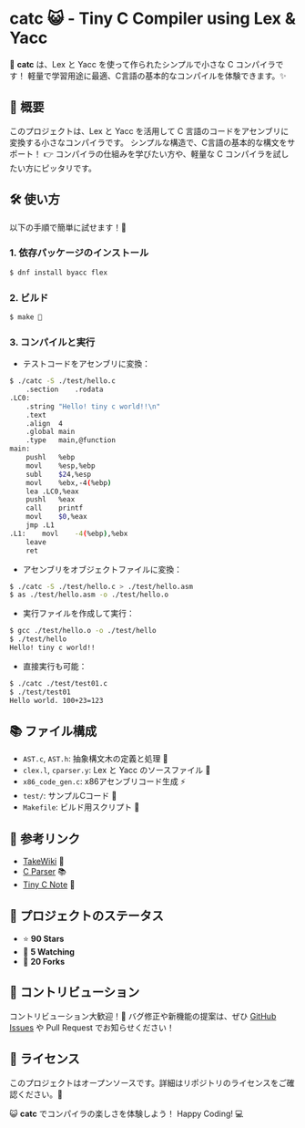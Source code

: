 # catc 😺 - Tiny C Compiler using Lex & Yacc

🚀 **catc** は、Lex と Yacc を使って作られたシンプルで小さな C コンパイラです！
軽量で学習用途に最適、C言語の基本的なコンパイルを体験できます。✨

## 📖 概要

このプロジェクトは、Lex と Yacc を活用して C 言語のコードをアセンブリに変換する小さなコンパイラです。
シンプルな構造で、C言語の基本的な構文をサポート！
👉 コンパイラの仕組みを学びたい方や、軽量な C コンパイラを試したい方にピッタリです。

## 🛠️ 使い方

以下の手順で簡単に試せます！🎉

### 1. 依存パッケージのインストール
```bash
$ dnf install byacc flex
```

### 2. ビルド
```bash
$ make 🔨
```

### 3. コンパイルと実行
- テストコードをアセンブリに変換：
```bash
$ ./catc -S ./test/hello.c
	.section	.rodata
.LC0:
	.string	"Hello! tiny c world!!\n"
	.text
	.align	4
	.global	main
	.type	main,@function
main:
	pushl	%ebp
	movl	%esp,%ebp
	subl	$24,%esp
	movl	%ebx,-4(%ebp)
	lea	.LC0,%eax
	pushl	%eax
	call	printf
	movl	$0,%eax
	jmp	.L1
.L1:	movl	-4(%ebp),%ebx
	leave
	ret
```

- アセンブリをオブジェクトファイルに変換：
```bash
$ ./catc -S ./test/hello.c > ./test/hello.asm
$ as ./test/hello.asm -o ./test/hello.o
```

- 実行ファイルを作成して実行：
```bash
$ gcc ./test/hello.o -o ./test/hello
$ ./test/hello
Hello! tiny c world!!
```

- 直接実行も可能：
```bash
$ ./catc ./test/test01.c
$ ./test/test01
Hello world. 100+23=123
```

## 📚 ファイル構成
- `AST.c`, `AST.h`: 抽象構文木の定義と処理 🌳
- `clex.l`, `cparser.y`: Lex と Yacc のソースファイル 📝
- `x86_code_gen.c`: x86アセンブリコード生成 ⚡️
- `test/`: サンプルCコード 📂
- `Makefile`: ビルド用スクリプト 🔧

## 🔗 参考リンク
- [TakeWiki](http://www.pwv.co.jp/~take/TakeWiki/index.php?FrontPage) 📖
- [C Parser](http://www.syuhitu.org/other/cparse/cparse.html) 📚
- [Tiny C Note](http://www.hpcs.cs.tsukuba.ac.jp/~msato/lecture-note/comp-lecture/tiny-c-note1.html) 📘

## 🌟 プロジェクトのステータス
- ⭐ **90 Stars**
- 👀 **5 Watching**
- 🍴 **20 Forks**

## 🤝 コントリビューション
コントリビューション大歓迎！🐾
バグ修正や新機能の提案は、ぜひ [GitHub Issues](https://github.com/yui0/catc/issues) や Pull Request でお知らせください！

## 📜 ライセンス
このプロジェクトはオープンソースです。詳細はリポジトリのライセンスをご確認ください。📄

😺 **catc** でコンパイラの楽しさを体験しよう！
Happy Coding! 💻
